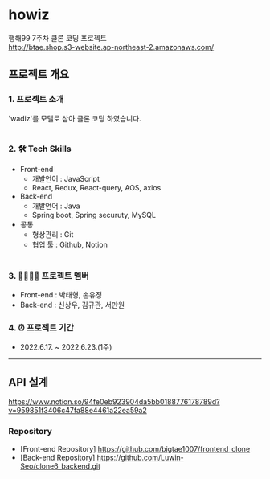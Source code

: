# howiz
행해99 7주차 클론 코딩 프로젝트 <br>
http://btae.shop.s3-website.ap-northeast-2.amazonaws.com/

## 프로젝트 개요

### 1. 프로젝트 소개
'wadiz'를 모델로 삼아 클론 코딩 하였습니다.
<br><br>

### 2. 🛠 Tech Skills
- Front-end
    - 개발언어 : JavaScript
    - React, Redux, React-query, AOS, axios
- Back-end
    - 개발언어 : Java
    - Spring boot, Spring securuty, MySQL
- 공통
    - 형상관리 : Git
    - 협업 툴 : Github, Notion
<br><br>

### 3. 👨‍👩‍👧‍👧 프로젝트 멤버
- Front-end : 박태형, 손유정
- Back-end : 신상우, 김규관, 서만원

### 4. ⏰ 프로젝트 기간
- 2022.6.17. ~ 2022.6.23.(1주)

----

## API 설계
https://www.notion.so/94fe0eb923904da5bb0188776178789d?v=959851f3406c47fa88e4461a22ea59a2

### Repository
- [Front-end Repository] https://github.com/bigtae1007/frontend_clone
- [Back-end Repository] https://github.com/Luwin-Seo/clone6_backend.git
